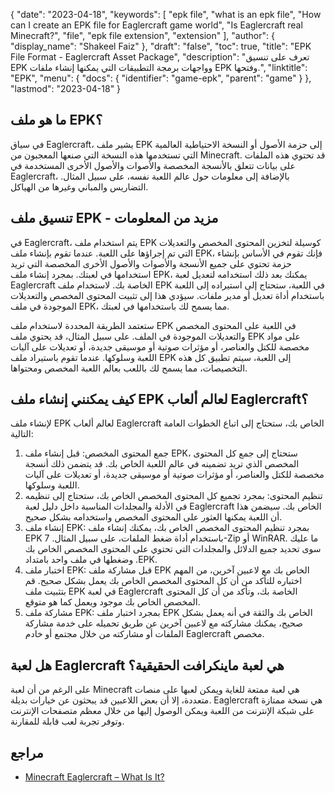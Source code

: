 {
  "date": "2023-04-18",
  "keywords": [
    "epk file",
    "what is an epk file",
    "How can I create an EPK file for Eaglercraft game world",
    "Is Eaglercraft real Minecraft?",
    "file",
    "epk file extension",
    "extension"
  ],
  "author": {
    "display_name": "Shakeel Faiz"
  },
  "draft": "false",
  "toc": true,
  "title": "EPK File Format - Eaglercraft Asset Package",
  "description": "تعرف على تنسيق EPK وواجهات برمجة التطبيقات التي يمكنها إنشاء ملفات EPK وفتحها.",
  "linktitle": "EPK",
  "menu": {
    "docs": {
      "identifier": "game-epk",
      "parent": "game"
    }
  },
  "lastmod": "2023-04-18"
}

## ما هو ملف EPK؟

في سياق Eaglercraft، يشير ملف EPK إلى حزمة الأصول أو النسخة الاحتياطية العالمية التي تستخدمها هذه النسخة التي صنعها المعجبون من Minecraft. قد تحتوي هذه الملفات على بيانات تتعلق بالأنسجة المخصصة والأصوات والأصول الأخرى المستخدمة في Eaglercraft، بالإضافة إلى معلومات حول عالم اللعبة نفسه، على سبيل المثال. التضاريس والمباني وغيرها من الهياكل.

## تنسيق ملف EPK - مزيد من المعلومات

في Eaglercraft، يتم استخدام ملف EPK كوسيلة لتخزين المحتوى المخصص والتعديلات التي تم إجراؤها على اللعبة. عندما تقوم بإنشاء ملف EPK، فإنك تقوم في الأساس بإنشاء حزمة تحتوي على جميع الأنسجة والأصوات والأصول الأخرى المخصصة التي تريد استخدامها في لعبتك. بمجرد إنشاء ملف EPK، يمكنك بعد ذلك استخدامه لتعديل لعبة Eaglercraft الخاصة بك. لاستخدام ملف EPK في اللعبة، ستحتاج إلى استيراده إلى اللعبة باستخدام أداة تعديل أو مدير ملفات. سيؤدي هذا إلى تثبيت المحتوى المخصص والتعديلات الموجودة في ملف EPK، مما يسمح لك باستخدامها في لعبتك.

ستعتمد الطريقة المحددة لاستخدام ملف EPK في اللعبة على المحتوى المخصص والتعديلات الموجودة في الملف. على سبيل المثال، قد يحتوي ملف EPK على مواد مخصصة للكتل والعناصر، أو مؤثرات صوتية أو موسيقى جديدة، أو تعديلات على آليات اللعبة وسلوكها. عندما تقوم باستيراد ملف EPK إلى اللعبة، سيتم تطبيق كل هذه التخصيصات، مما يسمح لك باللعب بعالم اللعبة المخصص ومحتواها.

## كيف يمكنني إنشاء ملف EPK لعالم ألعاب Eaglercraft؟

لإنشاء ملف EPK لعالم ألعاب Eaglercraft الخاص بك، ستحتاج إلى اتباع الخطوات العامة التالية:

1. جمع المحتوى المخصص: قبل إنشاء ملف EPK، ستحتاج إلى جمع كل المحتوى المخصص الذي تريد تضمينه في عالم اللعبة الخاص بك. قد يتضمن ذلك أنسجة مخصصة للكتل والعناصر، أو مؤثرات صوتية أو موسيقى جديدة، أو تعديلات على آليات اللعبة وسلوكها.
2. تنظيم المحتوى: بمجرد تجميع كل المحتوى المخصص الخاص بك، ستحتاج إلى تنظيمه في الأدلة والمجلدات المناسبة داخل دليل لعبة Eaglercraft الخاص بك. سيضمن هذا أن اللعبة يمكنها العثور على المحتوى المخصص واستخدامه بشكل صحيح.
3. إنشاء ملف EPK: بمجرد تنظيم المحتوى المخصص الخاص بك، يمكنك إنشاء ملف EPK باستخدام أداة ضغط الملفات، على سبيل المثال. 7-Zip أو WinRAR. ما عليك سوى تحديد جميع الدلائل والمجلدات التي تحتوي على المحتوى المخصص الخاص بك وضغطها في ملف واحد بامتداد .EPK.
4. اختبار ملف EPK: قبل مشاركة ملف EPK الخاص بك مع لاعبين آخرين، من المهم اختباره للتأكد من أن كل المحتوى المخصص الخاص بك يعمل بشكل صحيح. قم بتثبيت ملف EPK في لعبة Eaglercraft الخاصة بك، وتأكد من أن كل المحتوى المخصص الخاص بك موجود ويعمل كما هو متوقع.
5. مشاركة ملف EPK: بمجرد اختبار ملف EPK الخاص بك والثقة في أنه يعمل بشكل صحيح، يمكنك مشاركته مع لاعبين آخرين عن طريق تحميله على خدمة مشاركة الملفات أو مشاركته من خلال مجتمع أو خادم Eaglercraft مخصص.

## هل لعبة Eaglercraft هي لعبة ماينكرافت الحقيقية؟

على الرغم من أن لعبة Minecraft هي لعبة ممتعة للغاية ويمكن لعبها على منصات متعددة، إلا أن بعض اللاعبين قد يبحثون عن خيارات بديلة. Eaglercraft هي نسخة ممتازة على شبكة الإنترنت من اللعبة ويمكن الوصول إليها من خلال معظم متصفحات الإنترنت وتوفر تجربة لعب قابلة للمقارنة.

## مراجع
* [Minecraft Eaglercraft – What Is It?](https://apexminecrafthosting.com/eaglercraft-minecraft/)
